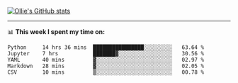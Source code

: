 <!--
**icedpanda/icedpanda** is a ✨ _special_ ✨ repository because its `README.md` (this file) appears on your GitHub profile.

Here are some ideas to get you started:

- 🔭 I’m currently working on ...
- 🌱 I’m currently learning ...
- 👯 I’m looking to collaborate on ...
- 🤔 I’m looking for help with ...
- 💬 Ask me about ...
- 📫 How to reach me: ...
- 😄 Pronouns: ...
- ⚡ Fun fact: ...
-->
[![Ollie's GitHub stats](https://github-readme-stats.vercel.app/api?username=icedpanda&count_private=true&show_icons=true&hide=prs)](https://github.com/icedpanda)

---
📊 **This week I spent my time on:**
<!--START_SECTION:waka-->
```text
Python     14 hrs 36 mins  ████████████████░░░░░░░░░   63.64 % 
Jupyter    7 hrs           ███████▓░░░░░░░░░░░░░░░░░   30.56 % 
YAML       40 mins         ▓░░░░░░░░░░░░░░░░░░░░░░░░   02.97 % 
Markdown   28 mins         ▓░░░░░░░░░░░░░░░░░░░░░░░░   02.05 % 
CSV        10 mins         ▒░░░░░░░░░░░░░░░░░░░░░░░░   00.78 % 
```
<!--END_SECTION:waka-->
